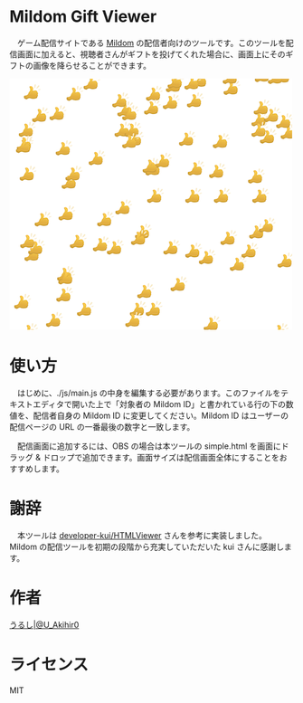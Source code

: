 # Mildom Gift Viewer

　ゲーム配信サイトである [Mildom](https://www.mildom.com/) の配信者向けのツールです。このツールを配信画面に加えると、視聴者さんがギフトを投げてくれた場合に、画面上にそのギフトの画像を降らせることができます。


![参考画像](./img/sample.png)


# 使い方

　はじめに、./js/main.js の中身を編集する必要があります。このファイルをテキストエディタで開いた上で「対象者の Mildom ID」と書かれている行の下の数値を、配信者自身の Mildom ID に変更してください。Mildom ID はユーザーの配信ページの URL の一番最後の数字と一致します。


　配信画面に追加するには、OBS の場合は本ツールの simple.html を画面にドラッグ & ドロップで追加できます。画面サイズは配信画面全体にすることをおすすめします。


# 謝辞

　本ツールは [developer-kui/HTMLViewer](https://github.com/developer-kui/HTMLViewer) さんを参考に実装しました。 Mildom の配信ツールを初期の段階から充実していただいた kui さんに感謝します。

# 作者

[うるし|@U_Akihir0](https://twitter.com/U_Akihir0) 

# ライセンス

MIT